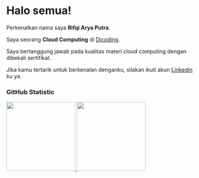 # Halo semua! 

Perkenalkan nama saya **Rifqi Arya Putra**.<br>

Saya seorang **Cloud Computing** di [Dicoding](https://www.dicoding.com/).<br>

Saya bertanggung jawab pada kualitas materi cloud computing dengan dibekali sertifikat.<br>

Jika kamu tertarik untuk berkenalan denganku, silakan ikuti akun [Linkedin](https://www.linkedin.com/in/rifqi-arya-putra/) ku ya.

### GitHub Statistic
<p align="left">
<a href="https://github.com/penuliscode">
  <img height="180em" src="https://github-readme-stats-eight-theta.vercel.app/api?username=penuliscode&show_icons=true&theme=algolia&include_all_commits=true&count_private=true"/>
  <img height="180em" src="https://github-readme-stats-eight-theta.vercel.app/api/top-langs/?username=penuliscode&layout=compact&theme=algolia"/>
</a>
</p>
